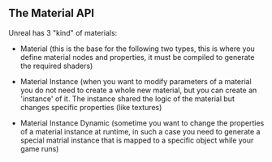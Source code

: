 The Material API
----------------

Unreal has 3 "kind" of materials:

* Material (this is the base for the following two types, this is where you define material nodes and properties, it must be compiled to generate the required shaders)

* Material Instance (when you want to modify parameters of a material you do not need to create a whole new material, but you can create an 'instance' of it. The instance shared the logic of the material but changes specific properties (like textures)

* Material Instance Dynamic (sometime you want to change the properties of a material instance at runtime, in such a case you need to generate a special matrial instance that is mapped to a specific object while your game runs)
